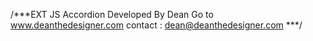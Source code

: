 /***EXT JS Accordion Developed By Dean 
Go to www.deanthedesigner.com
contact : dean@deanthedesigner.com
***/